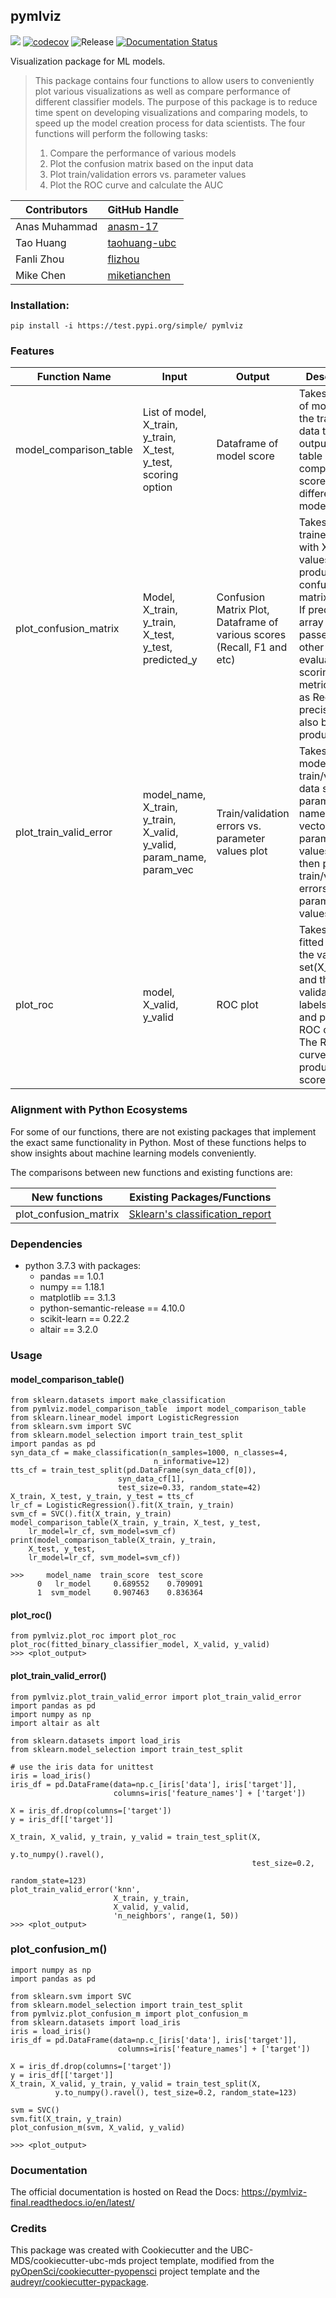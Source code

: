 ## pymlviz 

![](https://github.com/UBC-MDS/pymlviz/workflows/build/badge.svg) [![codecov](https://codecov.io/gh/UBC-MDS/pymlviz/branch/master/graph/badge.svg)](https://codecov.io/gh/UBC-MDS/pymlviz) ![Release](https://github.com/UBC-MDS/pymlviz/workflows/Release/badge.svg) [![Documentation Status](https://readthedocs.org/projects/pymlviz-final/badge/?version=latest)](https://pymlviz-final.readthedocs.io/en/latest/?badge=latest)

Visualization package for ML models. 

> This package contains four functions to allow users to conveniently plot various visualizations as well as compare performance of different classifier models. The purpose of this package is to reduce time spent on developing visualizations and comparing models, to speed up the model creation process for data scientists. The four functions will perform the following tasks: 
> 1.  Compare the performance of various models 
> 2.  Plot the confusion matrix based on the input data
> 3.  Plot train/validation errors vs. parameter values
> 4.  Plot the ROC curve and calculate the AUC 

|Contributors|GitHub Handle|
|------------|-------------|
|Anas Muhammad| [anasm-17](https://github.com/anasm-17)|
|Tao Huang|[taohuang-ubc](https://github.com/taohuang-ubc)|
|Fanli Zhou|[flizhou](https://github.com/flizhou)|
|Mike Chen|[miketianchen](https://github.com/miketianchen)|

### Installation:

```
pip install -i https://test.pypi.org/simple/ pymlviz
```

### Features
| Function Name | Input | Output | Description |
|-------------|-----|------|-----------|
|model_comparison_table| List of model, X_train, y_train, X_test, y_test, scoring option | Dataframe of model score| Takes in a list of models and the train test data then outputs a table comparing the scores for different models.|
|plot_confusion_matrix | Model, X_train, y_train, X_test, y_test, predicted_y  | Confusion Matrix Plot, Dataframe of various scores (Recall, F1 and etc)| Takes in a trained model with X and y values to produce a confusion matrix visual. If predicted_y array is passed in, other evaluation scoring metrics such as Recall, and precision will also be produced.|
|plot_train_valid_error| model_name, X_train, y_train, X_valid, y_valid, param_name, param_vec |Train/validation errors vs. parameter values plot| Takes in a model name, train/validation data sets, a parameter name and a vector of parameter values and then plots train/validation errors vs. parameter values.|
|plot_roc|model, X_valid, y_valid|ROC plot| Takes in a fitted model, the validation set(X_valid) and the validation set labels(y_valid) and plots the ROC curve. The ROC curve also produces AUC score.|

### Alignment with Python Ecosystems

For some of our functions, there are not existing packages that implement the exact same functionality in Python. Most of these functions helps to show insights about machine learning models conveniently.

The comparisons between new functions and existing functions are:

| New functions | Existing Packages/Functions |
|-------------|-----|
|plot_confusion_matrix| [Sklearn's classification_report](https://scikit-learn.org/stable/modules/generated/sklearn.metrics.classification_report.html) | 


### Dependencies

- python 3.7.3 with packages:
  - pandas == 1.0.1
  - numpy == 1.18.1
  - matplotlib == 3.1.3
  - python-semantic-release == 4.10.0
  - scikit-learn == 0.22.2
  - altair == 3.2.0

### Usage

#### model_comparison_table()

```
from sklearn.datasets import make_classification
from pymlviz.model_comparison_table  import model_comparison_table
from sklearn.linear_model import LogisticRegression
from sklearn.svm import SVC
from sklearn.model_selection import train_test_split
import pandas as pd
syn_data_cf = make_classification(n_samples=1000, n_classes=4,
                                n_informative=12)
tts_cf = train_test_split(pd.DataFrame(syn_data_cf[0]),
                        syn_data_cf[1],
                        test_size=0.33, random_state=42)
X_train, X_test, y_train, y_test = tts_cf
lr_cf = LogisticRegression().fit(X_train, y_train)
svm_cf = SVC().fit(X_train, y_train)
model_comparison_table(X_train, y_train, X_test, y_test,
    lr_model=lr_cf, svm_model=svm_cf)
print(model_comparison_table(X_train, y_train,
    X_test, y_test,
    lr_model=lr_cf, svm_model=svm_cf))
    
>>>     model_name  train_score  test_score
      0   lr_model     0.689552    0.709091
      1  svm_model     0.907463    0.836364
```

#### plot_roc()

```
from pymlviz.plot_roc import plot_roc
plot_roc(fitted_binary_classifier_model, X_valid, y_valid)
>>> <plot_output>
```

#### plot_train_valid_error()

```
from pymlviz.plot_train_valid_error import plot_train_valid_error
import pandas as pd
import numpy as np
import altair as alt

from sklearn.datasets import load_iris
from sklearn.model_selection import train_test_split

# use the iris data for unittest
iris = load_iris()
iris_df = pd.DataFrame(data=np.c_[iris['data'], iris['target']],
                       columns=iris['feature_names'] + ['target'])

X = iris_df.drop(columns=['target'])
y = iris_df[['target']]

X_train, X_valid, y_train, y_valid = train_test_split(X,
                                                      y.to_numpy().ravel(),
                                                      test_size=0.2,
                                                      random_state=123)
plot_train_valid_error('knn',
                       X_train, y_train,
                       X_valid, y_valid,
                       'n_neighbors', range(1, 50))
>>> <plot_output>
```

### plot_confusion_m()

```
import numpy as np
import pandas as pd

from sklearn.svm import SVC
from sklearn.model_selection import train_test_split
from pymlviz.plot_confusion_m import plot_confusion_m
from sklearn.datasets import load_iris
iris = load_iris()
iris_df = pd.DataFrame(data=np.c_[iris['data'], iris['target']],
                        columns=iris['feature_names'] + ['target'])

X = iris_df.drop(columns=['target'])
y = iris_df[['target']]
X_train, X_valid, y_train, y_valid = train_test_split(X,
          y.to_numpy().ravel(), test_size=0.2, random_state=123)

svm = SVC()
svm.fit(X_train, y_train)
plot_confusion_m(svm, X_valid, y_valid)

>>> <plot_output>
```

### Documentation
The official documentation is hosted on Read the Docs: <https://pymlviz-final.readthedocs.io/en/latest/>

### Credits
This package was created with Cookiecutter and the UBC-MDS/cookiecutter-ubc-mds project template, modified from the [pyOpenSci/cookiecutter-pyopensci](https://github.com/pyOpenSci/cookiecutter-pyopensci) project template and the [audreyr/cookiecutter-pypackage](https://github.com/audreyr/cookiecutter-pypackage). 
